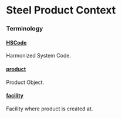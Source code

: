 # Steel Product Context <a name="steel-product"></a>

### Terminology

<h4 id="HSCode"><a href="#HSCode">HSCode</a></h4>

Harmonized System Code.

<h4 id="product"><a href="#product">product</a></h4>

Product Object.

<h4 id="facility"><a href="#facility">facility</a></h4>

Facility where product is created at.
